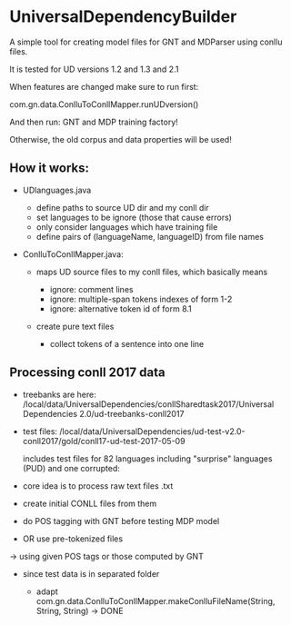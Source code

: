 # UniversalDependencyBuilder

A simple tool for creating model files for GNT and MDParser using conllu files.

It is tested for UD versions 1.2 and 1.3 and 2.1

When features are changed make sure to run first:

com.gn.data.ConlluToConllMapper.runUDversion()

And then run:
GNT and MDP training factory!

Otherwise, the old corpus and data properties will be used!

## How it works:

- UDlanguages.java

	- define paths to source UD dir and my conll dir
	- set languages to be ignore (those that cause errors)
	- only consider languages which have training file
	- define pairs of (languageName, languageID) from file names

- ConlluToConllMapper.java:

	- maps UD source files to my conll files, which basically means
		- ignore: comment lines
		- ignore: multiple-span tokens indexes of form 1-2
		- ignore: alternative token id of form 8.1
		
	- create pure text files
		- collect tokens of a sentence into one line
		
		
## Processing conll 2017 data

- treebanks are here: /local/data/UniversalDependencies/conllSharedtask2017/Universal Dependencies 2.0/ud-treebanks-conll2017

- test files:		/local/data/UniversalDependencies/ud-test-v2.0-conll2017/gold/conll17-ud-test-2017-05-09

	includes test files for 82 languages
	including "surprise" languages (PUD)
	and one corrupted: 

- core idea is to process raw text files .txt 

- create initial CONLL files from them

- do POS tagging with GNT before testing MDP model

- OR use pre-tokenized files

-> using given POS tags or those computed by GNT

- since test data is in separated folder

	- adapt com.gn.data.ConlluToConllMapper.makeConlluFileName(String, String, String) -> DONE


